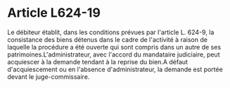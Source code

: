 # Article L624-19

Le débiteur établit, dans les conditions prévues par l'article L. 624-9, la consistance des biens détenus dans le cadre de l'activité à raison de laquelle la procédure a été ouverte qui sont compris dans un autre de ses patrimoines.L'administrateur, avec l'accord du mandataire judiciaire, peut acquiescer à la demande tendant à la reprise du bien.A défaut d'acquiescement ou en l'absence d'administrateur, la demande est portée devant le juge-commissaire.

